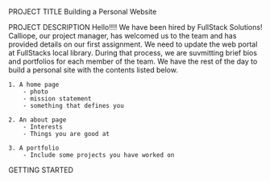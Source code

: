 PROJECT TITLE
    Building a Personal Website

PROJECT DESCRIPTION
    Hello!!!! We have been hired by FullStack Solutions! Calliope, our project manager, has welcomed us to the team and has provided details on our first assignment.  We need to update the web portal at FullStacks local library.  During that process, we are suvmitting brief bios and portfolios for each member of the team.  We have the rest of the day to build a personal site with the contents listed below.

    1. A home page
        - photo
        - mission statement
        - something that defines you

    2. An about page
        - Interests
        - Things you are good at
    
    3. A portfolio
        - Include some projects you have worked on


GETTING STARTED
    